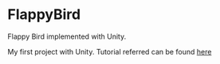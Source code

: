 # FlappyBird
Flappy Bird implemented with Unity.

My first project with Unity. Tutorial referred can be found [here](https://learn.unity.com/tutorial/live-session-making-a-flappy-bird-style-game#5c7f8528edbc2a002053b69e)
